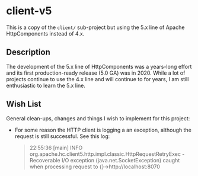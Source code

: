 # client-v5

This is a copy of the `client/` sub-project but using the 5.x line of Apache HttpComponents instead of 4.x.

## Description

The development of the 5.x line of HttpComponents was a years-long effort and its first production-ready release (5.0 GA)
was in 2020. While a lot of projects continue to use the 4.x line and will continue to for years, I am still enthusiastic
to learn the 5.x line. 

## Wish List

General clean-ups, changes and things I wish to implement for this project:

* For some reason the HTTP client is logging a an exception, although the request is still successful. See this log:
  > 22:55:36 [main] INFO org.apache.hc.client5.http.impl.classic.HttpRequestRetryExec - Recoverable I/O exception (java.net.SocketException) caught when processing request to {}->http://localhost:8070

